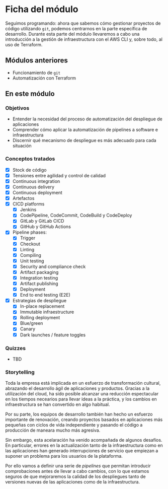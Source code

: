 # Ficha del módulo

Seguimos programando: ahora que sabemos cómo gestionar proyectos de código utilizando `git`, podemos centrarnos
en la parte específica de desarrollo. Durante esta parte del módulo llevaremos a cabo una introducción a la
gestión de infraestructura con el AWS CLI y, sobre todo, al uso de Terraform.

## Módulos anteriores

- Funcionamiento de `git`
- Automatización con Terraform

## En este módulo

### Objetivos

* Entender la necesidad del proceso de automatización del despliegue de aplicaciones
* Comprender cómo aplicar la automatización de pipelines a software e infraestructura
* Discernir qué mecanismo de despliegue es más adecuado para cada situación

### Conceptos tratados

- [x] Stock de código
- [x] Tensiones entre agilidad y control de calidad
- [x] Continuous integration
- [x] Continuous delivery
- [x] Continuous deployment
- [x] Artefactos
- [x] CICD platforms
    - [x] Jenkins
    - [x] CodePipeline, CodeCommit, CodeBuild y CodeDeploy
    - [x] GitLab y GitLab CICD
    - [x] GitHub y GitHub Actions
- [x] Pipeline phases:
    - [x] Trigger
    - [x] Checkout
    - [x] Linting
    - [x] Compiling
    - [x] Unit testing
    - [x] Security and compliance check
    - [x] Artifact packaging
    - [x] Integration testing
    - [x] Artifact publishing
    - [x] Deployment
    - [x] End to end testing (E2E)
- [x] Estrategias de despliegue
    - [x] In-place replacement
    - [x] Immutable infraestructure
    - [x] Rolling deployment
    - [x] Blue/green
    - [x] Canary
    - [x] Dark launches / feature toggles

### Quizzes

* TBD

### Storytelling

Toda la empresa está implicada en un esfuerzo de transformación cultural, abrazando el desarrollo
ágil de aplicaciones y productos. Gracias a la utilización del cloud, ha sido posible alcanzar una
reducción espectacular en los tiempos necearios para llevar ideas a la práctica, y los cambios
en infraestructura se han convertido en algo habitual.

Por su parte, los equipos de desarrollo también han hecho un esfuerzo importante de renovación,
creando proyectos basados en aplicaciones más pequeñas con ciclos de vida independiente y pasando
el código a producción de maneara mucho más agresiva.

Sin embargo, esta acelaración ha venido acompañada de algunos desafíos. En particular, errores
en la actualización tanto de la infraestructura como en las aplicaciones han generado interrupciones
de servicio que empiezan a suponer un problema para los usuarios de la plataforma.

Por ello vamos a definir una serie de *pipelines* que permitan introducir comprobaciones antes
de llevar a cabo cambios, con lo que estamos seguros de que mejoraremos la calidad de los despliegues
tanto de versiones nuevas de las aplicaciones como de la infraestructura.